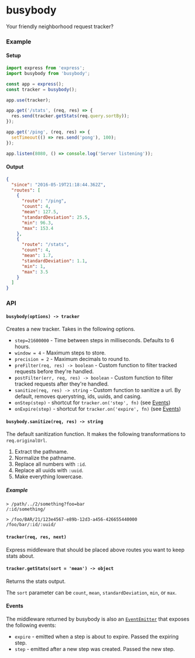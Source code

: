 # busybody

Your friendly neighborhood request tracker?

### Example

#### Setup
```js
import express from 'express';
import busybody from 'busybody';

const app = express();
const tracker = busybody();

app.use(tracker);

app.get('/stats', (req, res) => {
  res.send(tracker.getStats(req.query.sortBy));
});

app.get('/ping', (req, res) => {
  setTimeout(() => res.send('pong'), 100);
});

app.listen(8080, () => console.log('Server listening'));
```

#### Output
```json
{
  "since": "2016-05-19T21:18:44.362Z",
  "routes": [
    {
      "route": "/ping",
      "count": 4,
      "mean": 127.5,
      "standardDeviation": 25.5,
      "min": 96.3,
      "max": 153.4
    },
    {
      "route": "/stats",
      "count": 4,
      "mean": 1.7,
      "standardDeviation": 1.1,
      "min": 1,
      "max": 3.5
    }
  ]
}
```

### API

#### `busybody(options) -> tracker`
Creates a new tracker. Takes in the following options.
 * `step=21600000` - Time between steps in milliseconds. Defaults to 6 hours.
 * `window = 4` - Maximum steps to store.
 * `precision = 2` - Maximum decimals to round to.
 * `preFilter(req, res) -> boolean` - Custom function to filter tracked requests before they're handled.
 * `postFilter(err, req, res) -> boolean` - Custom function to filter tracked requests after they're handled.
 * `sanitize(req, res) -> string` - Custom function to sanitize a url. By default, removes querystring, ids, uuids, and casing.
 * `onStep(step)` - shortcut for `tracker.on('step', fn)` (see [Events](#events))
 * `onExpire(step)` - shortcut for `tracker.on('expire', fn)` (see [Events](#events))

#### `busybody.sanitize(req, res) -> string`
The default sanitization function. It makes the following transformations to `req.originalUrl`.
 1. Extract the pathname.
 2. Normalize the pathname.
 3. Replace all numbers with `:id`.
 4. Replace all uuids with `:uuid`.
 5. Make everything lowercase.

##### Example
```
> /path/../2/something?foo=bar
/:id/something/

> /foo/BAR/21/123e4567-e89b-12d3-a456-426655440000
/foo/bar/:id/:uuid/
```

#### `tracker(req, res, next)`
Express middleware that should be placed
above routes you want to keep stats about.

#### `tracker.getStats(sort = 'mean') -> object`
Returns the stats output.

The `sort` parameter can be `count`, `mean`, `standardDeviation`, `min`, or `max`.

#### Events
The middleware returned by busybody is also an [`EventEmitter`](https://nodejs.org/api/events.html#events_class_eventemitter) that exposes
the following events:
 * `expire` - emitted when a step is about to expire. Passed the expiring step.
 * `step` - emitted after a new step was created. Passed the new step.
